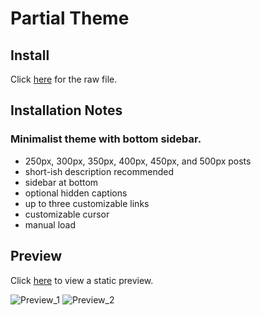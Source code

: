 # Partial Theme
## Install
Click [here](http://raw.githubusercontent.com/chynu/tumblr-themes/master/themes/partial/index.html) for the raw file.

## Installation Notes

### Minimalist theme with bottom sidebar.
 - 250px, 300px, 350px, 400px, 450px, and 500px posts
 - short-ish description recommended
 - sidebar at bottom
 - optional hidden captions
 - up to three customizable links
 - customizable cursor
 - manual load


## Preview
Click [here](http://htmlpreview.github.io/?https://github.com/chynu/tumblr-themes/blob/master/themes/partial/preview.html) to view a static preview.

![Preview_1](http://68.media.tumblr.com/9337cd327de925843719e68131ec5f18/tumblr_nylubwHKfd1uwmg08o1_1280.png)
![Preview_2](http://68.media.tumblr.com/3f7a424b46d4ac3f78a3c35d89444ff3/tumblr_nylubwHKfd1uwmg08o2_1280.png)